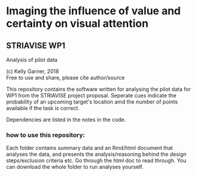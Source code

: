 # Imaging the influence of value and certainty on visual attention  
## STRIAVISE WP1

Analysis of pilot data 

(c) Kelly Garner, 2018  
Free to use and share, please cite author/source  

This repository contains the software written for analysing the pilot data for WP1 from the STRIAVISE project proposal. Seperate cues indicate the probability of an upcoming target's location amd the number of points available if the task is correct.   

Dependencies are listed in the notes in the code.  
  
### how to use this repository:  
Each folder contains summary data and an Rmd/html document that analyses the data, and presents the analysis/reasoning behind the design steps/exclusion criteria etc.
Go through the html doc to read through. You can download the whole folder to run analyses yourself.